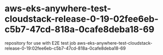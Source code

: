 # aws-eks-anywhere-test-cloudstack-release-0-19-02fee6eb-c5b7-47cd-818a-0cafe8deba18-69
repository for use with E2E test job aws-eks-anywhere-test-cloudstack-release-0-19:02fee6eb-c5b7-47cd-818a-0cafe8deba18-69
